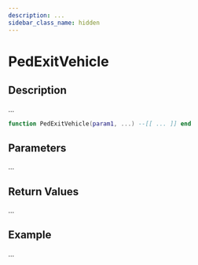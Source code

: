 ```yaml
---
description: ...
sidebar_class_name: hidden
---
```


# PedExitVehicle

## Description

...

```lua
function PedExitVehicle(param1, ...) --[[ ... ]] end
```

## Parameters

...

## Return Values

...

## Example

...

